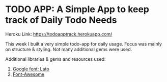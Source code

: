 # TODO APP: A Simple App to keep track of Daily Todo Needs

Heroku Link: https://todoapptrack.herokuapp.com/

This week I built a very simple todo-app for daily usage. Focus was mainly on structure & styling. Not many additional gems were used.  

Additional libraries &  gems and resources used:  
1. [Google font: Lato](https://fonts.googleapis.com/css?family=Lato:400,300,700')  
2. [Font-Awesome](https://fortawesome.github.io/Font-Awesome/)  
